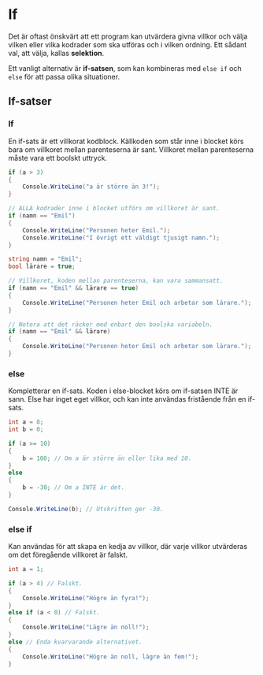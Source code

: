 # If

Det är oftast önskvärt att ett program kan utvärdera givna villkor och välja vilken eller vilka kodrader som ska utföras och i vilken ordning. Ett sådant val, att välja, kallas **selektion**.

Ett vanligt alternativ är **if-satsen**, som kan kombineras med `else if` och `else` för att passa olika situationer.

## If-satser
### If
En if-sats är ett villkorat kodblock. Källkoden som står inne i blocket körs bara om villkoret mellan parenteserna är sant. Villkoret mellan parenteserna måste vara ett boolskt uttryck.

```csharp
if (a > 3)
{
    Console.WriteLine("a är större än 3!");
}

// ALLA kodrader inne i blocket utförs om villkoret är sant.
if (namn == "Emil")
{
    Console.WriteLine("Personen heter Emil.");
    Console.WriteLine("I övrigt ett väldigt tjusigt namn.");
}
```

```csharp
string namn = "Emil";
bool lärare = true;

// Villkoret, koden mellan parenteserna, kan vara sammansatt.
if (namn == "Emil" && lärare == true)
{
    Console.WriteLine("Personen heter Emil och arbetar som lärare.");
}

// Notera att det räcker med enbart den boolska variabeln. 
if (namn == "Emil" && lärare) 
{
    Console.WriteLine("Personen heter Emil och arbetar som lärare.");
}
```
### else
Kompletterar en if-sats. Koden i else-blocket körs om if-satsen INTE är sann. Else har inget eget villkor, och kan inte användas fristående från en if-sats.
```csharp
int a = 8;
int b = 0;

if (a >= 10)
{
    b = 100; // Om a är större än eller lika med 10.
}
else
{
    b = -30; // Om a INTE är det.
}

Console.WriteLine(b); // Utskriften ger -30.
```
### else if
Kan användas för att skapa en kedja av villkor, där varje villkor utvärderas om det föregående villkoret är falskt.
```csharp
int a = 1;

if (a > 4) // Falskt.
{
    Console.WriteLine("Högre än fyra!");
}
else if (a < 0) // Falskt.
{
    Console.WriteLine("Lägre än noll!");
}
else // Enda kvarvarande alternativet.
{
    Console.WriteLine("Högre än noll, lägre än fem!");
}
```